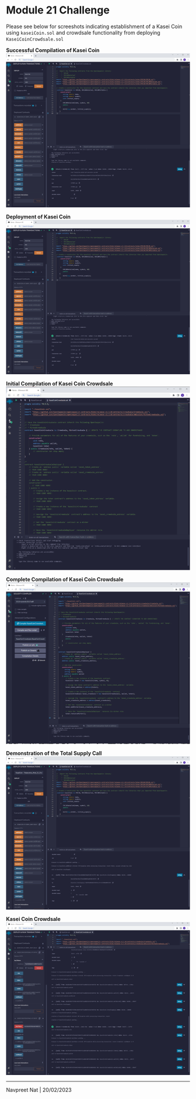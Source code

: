 # Module 21 Challenge

Please see below for screeshots indicating establishment of a Kasei Coin using ```kaseiCoin.sol``` and crowdsale functionality from deploying ```KaseiCoinCrowdsale.sol```

**Successful Compilation of Kasei Coin**
![](Captures/KaseiCoin_Deployed.PNG)

**Deployment of Kasei Coin**
![](Captures/KaseiCoin_Deployed.PNG)

**Initial Compilation of Kasei Coin Crowdsale**
![](Captures/1st_successful_compilation_KaseiCoinCrowdsale.PNG)

**Complete Compilation of Kasei Coin Crowdsale**
![](Captures/2nd_successful_compilation_KaseiCoinCrowdsale.PNG)

**Demonstration of the Total Supply Call**
![](Captures/totalSupplyCall.PNG)

**Kasei Coin Crowdsale**
![](Captures/KaseiCoin_Crowdsale.PNG)

---

Navpreet Nat | 20/02/2023
